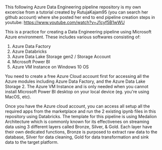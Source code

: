 This following Azure Data Engineering pipeline repository is my own excercise from a tutorial created by RutujaKajam95 (you can search her github account) where she posted 
her end to end pipeline creation steps in youtube: https://www.youtube.com/watch?v=J1cyf5B1wWU

This is a practice for creating a Data Engineering pipeline using Microsoft Azure environment. These includes various softwares consisting of:
  1. Azure Data Factory
  2. Azure Databricks
  3. Azure Data Lake Storage gen2 / Storage Account
  4. Microsoft Power BI
  5. Azure VM Instance on Windows 10 OS

You need to create a free Azure Cloud account first for accessing all the Azure modules including Azure Data Factory, and the Azure Data Lake Storage 2. 
The Azure VM Instance and is only needed when you cannot install Microsoft Power BI desktop on your local device (eg. you're using MacOS, etc).

Once you have the Azure cloud account, you can access all setup all the required apps from the marketplace and run the 2 existing ipynb files in this repository using Databricks.
The template for this pipeline is using Medalion Architecture which is commonly known for its effectivenes on streaming data using 3 different layers called Bronze, Silver, & Gold.
Each layer have their own dedicated functions, Bronze is purposed to extract raw data to the database, Silver for data cleaning, Gold for data transformation and sink data to the target platform.
